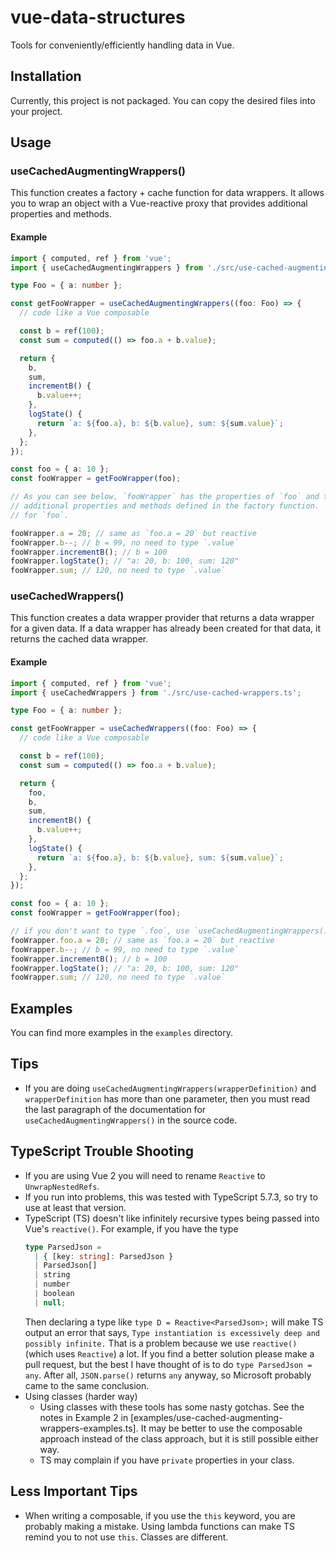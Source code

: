 # vue-data-structures

Tools for conveniently/efficiently handling data in Vue.

## Installation

Currently, this project is not packaged. You can copy the desired files into your project.

## Usage

### useCachedAugmentingWrappers()

This function creates a factory + cache function for data wrappers. It allows you to wrap an object with a Vue-reactive proxy that provides additional properties and methods.

#### Example

```typescript
import { computed, ref } from 'vue';
import { useCachedAugmentingWrappers } from './src/use-cached-augmenting-wrappers.ts';

type Foo = { a: number };

const getFooWrapper = useCachedAugmentingWrappers((foo: Foo) => {
  // code like a Vue composable

  const b = ref(100);
  const sum = computed(() => foo.a + b.value);

  return {
    b,
    sum,
    incrementB() {
      b.value++;
    },
    logState() {
      return `a: ${foo.a}, b: ${b.value}, sum: ${sum.value}`;
    },
  };
});

const foo = { a: 10 };
const fooWrapper = getFooWrapper(foo);

// As you can see below, `fooWrapper` has the properties of `foo` and the
// additional properties and methods defined in the factory function. `fooWrapper` is proxy wrapper
// for `foo`.

fooWrapper.a = 20; // same as `foo.a = 20` but reactive
fooWrapper.b--; // b = 99, no need to type `.value`
fooWrapper.incrementB(); // b = 100
fooWrapper.logState(); // "a: 20, b: 100, sum: 120"
fooWrapper.sum; // 120, no need to type `.value`
```

### useCachedWrappers()

This function creates a data wrapper provider that returns a data wrapper for a given data. If a data wrapper has already been created for that data, it returns the cached data wrapper.

#### Example

```typescript
import { computed, ref } from 'vue';
import { useCachedWrappers } from './src/use-cached-wrappers.ts';

type Foo = { a: number };

const getFooWrapper = useCachedWrappers((foo: Foo) => {
  // code like a Vue composable

  const b = ref(100);
  const sum = computed(() => foo.a + b.value);

  return {
    foo,
    b,
    sum,
    incrementB() {
      b.value++;
    },
    logState() {
      return `a: ${foo.a}, b: ${b.value}, sum: ${sum.value}`;
    },
  };
});

const foo = { a: 10 };
const fooWrapper = getFooWrapper(foo);

// if you don't want to type `.foo`, use `useCachedAugmentingWrappers()` instead of `useCachedWrappers()`
fooWrapper.foo.a = 20; // same as `foo.a = 20` but reactive
fooWrapper.b--; // b = 99, no need to type `.value`
fooWrapper.incrementB(); // b = 100
fooWrapper.logState(); // "a: 20, b: 100, sum: 120"
fooWrapper.sum; // 120, no need to type `.value`
```

## Examples

You can find more examples in the `examples` directory.

## Tips

- If you are doing `useCachedAugmentingWrappers(wrapperDefinition)` and `wrapperDefinition` has more than one parameter, then you must read the last paragraph of the documentation for `useCachedAugmentingWrappers()` in the source code.

## TypeScript Trouble Shooting

- If you are using Vue 2 you will need to rename `Reactive` to `UnwrapNestedRefs`.
- If you run into problems, this was tested with TypeScript 5.7.3, so try to use at least that version.
- TypeScript (TS) doesn't like infinitely recursive types being passed into Vue's `reactive()`. For example, if you have the type
  ```typescript
  type ParsedJson =
    | { [key: string]: ParsedJson }
    | ParsedJson[]
    | string
    | number
    | boolean
    | null;
  ```
  Then declaring a type like `type D = Reactive<ParsedJson>;` will make TS output an error that says, `Type instantiation is excessively deep and possibly infinite.` That is a problem because we use `reactive()` (which uses `Reactive`) a lot. If you find a better solution please make a pull request, but the best I have thought of is to do `type ParsedJson = any`. After all, `JSON.parse()` returns `any` anyway, so Microsoft probably came to the same conclusion.
- Using classes (harder way)
  - Using classes with these tools has some nasty gotchas. See the notes in Example 2 in [examples/use-cached-augmenting-wrappers-examples.ts]. It may be better to use the composable approach instead of the class approach, but it is still possible either way.
  - TS may complain if you have `private` properties in your class.

## Less Important Tips

- When writing a composable, if you use the `this` keyword, you are probably making a mistake. Using lambda functions can make TS remind you to not use `this`. Classes are different.
